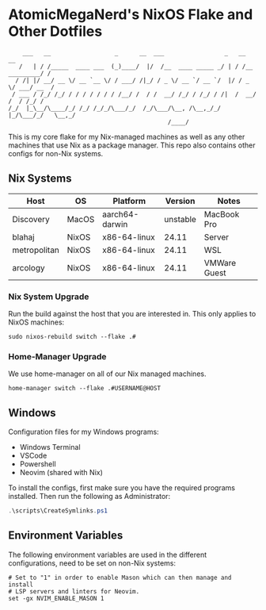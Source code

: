 # AtomicMegaNerd's NixOS Flake and Other Dotfiles

```text
    ___   __                  _      __  ___                 _   __              __
   /   | / /_____  ____ ___  (_)____/  |/  /__  ____ _____ _/ | / /__  _________/ /
  / /| |/ __/ __ \/ __ `__ \/ / ___/ /|_/ / _ \/ __ `/ __ `/  |/ / _ \/ ___/ __  /
 / ___ / /_/ /_/ / / / / / / / /__/ /  / /  __/ /_/ / /_/ / /|  /  __/ /  / /_/ /
/_/  |_\__/\____/_/ /_/ /_/_/\___/_/  /_/\___/\__, /\__,_/_/ |_/\___/_/   \__,_/
                                             /____/
```

This is my core flake for my Nix-managed machines as well as any other machines that
use Nix as a package manager. This repo also contains other configs for non-Nix systems.

## Nix Systems

| Host          | OS    | Platform       | Version   | Notes        |
| ------------- | ----- | -------------- | --------- | ------------ |
| Discovery     | MacOS | aarch64-darwin | unstable  | MacBook Pro  |
| blahaj        | NixOS | x86-64-linux   | 24.11     | Server       |
| metropolitan  | NixOS | x86-64-linux   | 24.11     | WSL          |
| arcology      | NixOS | x86-64-linux   | 24.11     | VMWare Guest |

### Nix System Upgrade

Run the build against the host that you are interested in. This only applies to NixOS machines:

```fish
sudo nixos-rebuild switch --flake .#
```

### Home-Manager Upgrade

We use home-manager on all of our Nix managed machines.

```fish
home-manager switch --flake .#USERNAME@HOST
```

## Windows

Configuration files for my Windows programs:

- Windows Terminal
- VSCode
- Powershell
- Neovim (shared with Nix)

To install the configs, first make sure you have the required programs installed.
Then run the following as Administrator:

```powershell
.\scripts\CreateSymlinks.ps1
```

## Environment Variables

The following environment variables are used in the different configurations, need to be
set on non-Nix systems:

```fish
# Set to "1" in order to enable Mason which can then manage and install
# LSP servers and linters for Neovim.
set -gx NVIM_ENABLE_MASON 1
```
